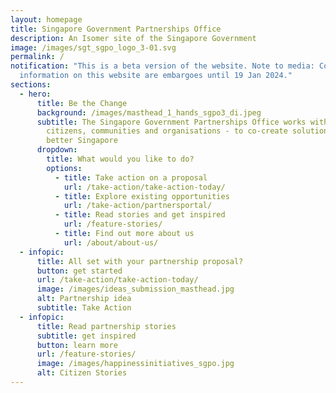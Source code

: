 ```yaml
---
layout: homepage
title: Singapore Government Partnerships Office
description: An Isomer site of the Singapore Government
image: /images/sgt_sgpo_logo_3-01.svg
permalink: /
notification: "This is a beta version of the website. Note to media: Content and
  information on this website are embargoes until 19 Jan 2024."
sections:
  - hero:
      title: Be the Change
      background: /images/masthead_1_hands_sgpo3_di.jpeg
      subtitle: The Singapore Government Partnerships Office works with you -
        citizens, communities and organisations - to co-create solutions for a
        better Singapore
      dropdown:
        title: What would you like to do?
        options:
          - title: Take action on a proposal
            url: /take-action/take-action-today/
          - title: Explore existing opportunities
            url: /take-action/partnersportal/
          - title: Read stories and get inspired
            url: /feature-stories/
          - title: Find out more about us
            url: /about/about-us/
  - infopic:
      title: All set with your partnership proposal?
      button: get started
      url: /take-action/take-action-today/
      image: /images/ideas_submission_masthead.jpg
      alt: Partnership idea
      subtitle: Take Action
  - infopic:
      title: Read partnership stories
      subtitle: get inspired
      button: learn more
      url: /feature-stories/
      image: /images/happinessinitiatives_sgpo.jpg
      alt: Citizen Stories
---
```

